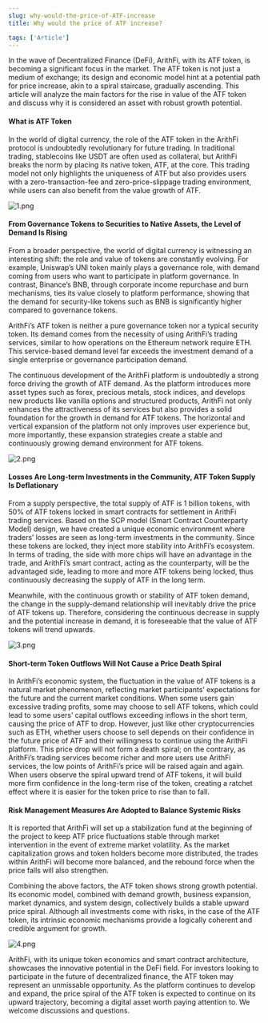 ```yaml
---
slug: why-would-the-price-of-ATF-increase
title: Why would the price of ATF increase?

tags: ['Article']
---
```


In the wave of Decentralized Finance (DeFi), ArithFi, with its ATF token, is becoming a significant focus in the market. The ATF token is not just a medium of exchange; its design and economic model hint at a potential path for price increase, akin to a spiral staircase, gradually ascending. This article will analyze the main factors for the rise in value of the ATF token and discuss why it is considered an asset with robust growth potential.

#### What is ATF Token

In the world of digital currency, the role of the ATF token in the ArithFi protocol is undoubtedly revolutionary for future trading. In traditional trading, stablecoins like USDT are often used as collateral, but ArithFi breaks the norm by placing its native token, ATF, at the core. This trading model not only highlights the uniqueness of ATF but also provides users with a zero-transaction-fee and zero-price-slippage trading environment, while users can also benefit from the value growth of ATF.

![1.png](https://nftstorage.link/ipfs/bafkreidcllooxznuism556iasyye5ubbwz66i7kg64oxnkfbeo2vjhadiy)

#### From Governance Tokens to Securities to Native Assets, the Level of Demand Is Rising

From a broader perspective, the world of digital currency is witnessing an interesting shift: the role and value of tokens are constantly evolving. For example, Uniswap’s UNI token mainly plays a governance role, with demand coming from users who want to participate in platform governance. In contrast, Binance’s BNB, through corporate income repurchase and burn mechanisms, ties its value closely to platform performance, showing that the demand for security-like tokens such as BNB is significantly higher compared to governance tokens.

ArithFi’s ATF token is neither a pure governance token nor a typical security token. Its demand comes from the necessity of using ArithFi’s trading services, similar to how operations on the Ethereum network require ETH. This service-based demand level far exceeds the investment demand of a single enterprise or governance participation demand.

The continuous development of the ArithFi platform is undoubtedly a strong force driving the growth of ATF demand. As the platform introduces more asset types such as forex, precious metals, stock indices, and develops new products like vanilla options and structured products, ArithFi not only enhances the attractiveness of its services but also provides a solid foundation for the growth in demand for ATF tokens. The horizontal and vertical expansion of the platform not only improves user experience but, more importantly, these expansion strategies create a stable and continuously growing demand environment for ATF tokens.

![2.png](https://nftstorage.link/ipfs/bafkreibgb4ir22fjtoyqizse2trxuycjya3t3h6ye4meyx3edwrnyjnjyi)

#### Losses Are Long-term Investments in the Community, ATF Token Supply Is Deflationary

From a supply perspective, the total supply of ATF is 1 billion tokens, with 50% of ATF tokens locked in smart contracts for settlement in ArithFi trading services. Based on the SCP model (Smart Contract Counterparty Model) design, we have created a unique economic environment where traders’ losses are seen as long-term investments in the community. Since these tokens are locked, they inject more stability into ArithFi’s ecosystem. In terms of trading, the side with more chips will have an advantage in the trade, and ArithFi’s smart contract, acting as the counterparty, will be the advantaged side, leading to more and more ATF tokens being locked, thus continuously decreasing the supply of ATF in the long term.

Meanwhile, with the continuous growth or stability of ATF token demand, the change in the supply-demand relationship will inevitably drive the price of ATF tokens up. Therefore, considering the continuous decrease in supply and the potential increase in demand, it is foreseeable that the value of ATF tokens will trend upwards.

![3.png](https://nftstorage.link/ipfs/bafkreicbpay32ebw636b3jzd6veimoy4akhvinivohcayl5lmfengnwi2q)

#### Short-term Token Outflows Will Not Cause a Price Death Spiral

In ArithFi’s economic system, the fluctuation in the value of ATF tokens is a natural market phenomenon, reflecting market participants’ expectations for the future and the current market conditions. When some users gain excessive trading profits, some may choose to sell ATF tokens, which could lead to some users’ capital outflows exceeding inflows in the short term, causing the price of ATF to drop. However, just like other cryptocurrencies such as ETH, whether users choose to sell depends on their confidence in the future price of ATF and their willingness to continue using the ArithFi platform. This price drop will not form a death spiral; on the contrary, as ArithFi’s trading services become richer and more users use ArithFi services, the low points of ArithFi’s price will be raised again and again. When users observe the spiral upward trend of ATF tokens, it will build more firm confidence in the long-term rise of the token, creating a ratchet effect where it is easier for the token price to rise than to fall.

#### Risk Management Measures Are Adopted to Balance Systemic Risks

It is reported that ArithFi will set up a stabilization fund at the beginning of the project to keep ATF price fluctuations stable through market intervention in the event of extreme market volatility. As the market capitalization grows and token holders become more distributed, the trades within ArithFi will become more balanced, and the rebound force when the price falls will also strengthen.

Combining the above factors, the ATF token shows strong growth potential. Its economic model, combined with demand growth, business expansion, market dynamics, and system design, collectively builds a stable upward price spiral. Although all investments come with risks, in the case of the ATF token, its intrinsic economic mechanisms provide a logically coherent and credible argument for growth.

![4.png](https://nftstorage.link/ipfs/bafkreiet455jy7rwxnzmldkk3zsqhtto6nqwaabeiy3drzyru2ymyofsvi)

ArithFi, with its unique token economics and smart contract architecture, showcases the innovative potential in the DeFi field. For investors looking to participate in the future of decentralized finance, the ATF token may represent an unmissable opportunity. As the platform continues to develop and expand, the price spiral of the ATF token is expected to continue on its upward trajectory, becoming a digital asset worth paying attention to. We welcome discussions and questions.
